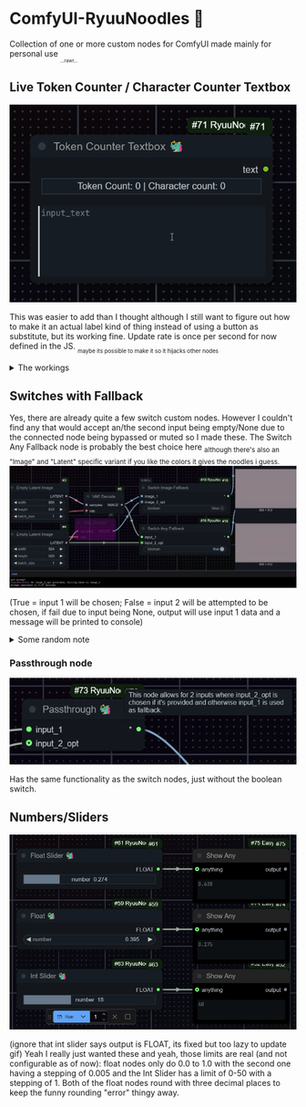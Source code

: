 # ComfyUI-RyuuNoodles 🐲

Collection of one or more custom nodes for ComfyUI made mainly for personal use <sub><sub><sub>...rawr...</sub></sub></sub>

## Live Token Counter / Character Counter Textbox

![Live token counter textbox showcase](assets/tokencounter_showcase.gif)

This was easier to add than I thought although I still want to figure out how to make it an actual label kind of thing instead of using a button as substitute, but its working fine. Update rate is once per second for now defined in the JS. <sub><sub>maybe its possible to make it so it hijacks other nodes</sub></sub>
<details><summary>The workings</summary>It just downloads the json files and merge.txt (not the actual model) from openai/clip-vit-large-patch14 using hf transformers and tokenizes the text then, as i said: very simple

There is a standalone version here: <https://gist.github.com/DraconicDragon/10ac26d0d11ea9b14a0edae5d728bc96></details>

## Switches with Fallback

Yes, there are already quite a few switch custom nodes. However I couldn't find any that would accept an/the second input being empty/None due to the connected node being bypassed or muted so I made these.
The Switch Any Fallback node is probably the best choice here <sub>although there's also an "Image" and "Latent" specific variant if you like the colors it gives the noodles i guess.</sub>
![Showcase for switch nodes](assets/switches_showcase.png)

(True = input 1 will be chosen; False = input 2 will be attempted to be chosen, if fail due to input being None, output will use input 1 data and a message will be printed to console)
<details><summary>Some random note</summary>I briefly had the idea of allowing the user to add more switch nodes through a yaml with multiple inputs but I think this isn't good for reproducability/sharing the workflow.

A solution to still have a similar kind of thing is making a switch node that would allow a dynamic amount of inputs that increases using an option on the node or increases by 1 as inputs are being populated, however ComfyUI frontend updates are moving fast any changing how inputs work, and it seems like it breaks things like this (as can be seen on the Impact Pack Switch (Any) node as of writing, it doesn't create new inputs anymore) so I'm holding off working on that</details>

### Passthrough node

![Passthrough node showcase](assets/passthrough.png)

Has the same functionality as the switch nodes, just without the boolean switch.

## Numbers/Sliders

![numbers and sliders nodes showcase](assets/numbers_and_sliders.gif)

(ignore that int slider says output is FLOAT, its fixed but too lazy to update gif)
Yeah I really just wanted these and yeah, those limits are real (and not configurable as of now): float nodes only do 0.0 to 1.0 with the second one having a stepping of 0.005 and the Int Slider has a limit of 0-50 with a stepping of 1.
Both of the float nodes round with three decimal places to keep the funny rounding "error" thingy away.
